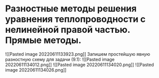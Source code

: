 # Разностные методы решения уравнения теплопроводности с нелинейной правой частью. Прямые методы.
![[Pasted image 20220611133923.png]]
Запишем простейшую явную разностную схему для задачи (9.1):
![[Pasted image 20220611134012.png]]
![[Pasted image 20220611134020.png]]
![[Pasted image 20220611134026.png]]